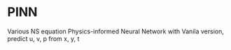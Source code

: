 # PINN
Various NS equation Physics-informed Neural Network with Vanila version, predict u, v, p from x, y, t
